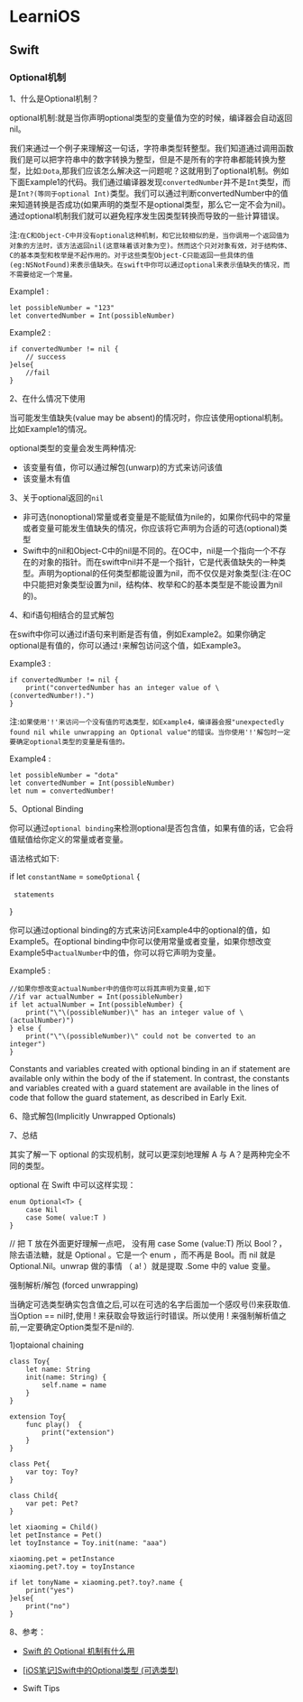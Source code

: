 # LearniOS

## Swift

### Optional机制

1、什么是Optional机制？

optional机制:就是当你声明optional类型的变量值为空的时候，编译器会自动返回nil。

我们来通过一个例子来理解这一句话，字符串类型转整型。我们知道通过调用函数我们是可以把字符串中的数字转换为整型，但是不是所有的字符串都能转换为整型，比如:`Dota`,那我们应该怎么解决这一问题呢？这就用到了optional机制。例如下面Example1的代码。我们通过编译器发现`convertedNumber`并不是`Int`类型，而是`Int?(等同于optional Int)`类型。我们可以通过判断convertedNumber中的值来知道转换是否成功(如果声明的类型不是optional类型，那么它一定不会为nil)。通过optional机制我们就可以避免程序发生因类型转换而导致的一些计算错误。

注:`在C和Object-C中并没有optional这种机制，和它比较相似的是，当你调用一个返回值为对象的方法时，该方法返回nil(这意味着该对象为空)。然而这个只对对象有效，对于结构体、C的基本类型和枚举是不起作用的。对于这些类型Object-C只能返回一些具体的值(eg:NSNotFound)来表示值缺失。在swift中你可以通过optional来表示值缺失的情况，而不需要给定一个常量。`

Example1 :
```
let possibleNumber = "123"
let convertedNumber = Int(possibleNumber)
```

Example2 :

```
if convertedNumber != nil {
    // success
}else{
    //fail
}
```

2、在什么情况下使用

当可能发生值缺失(value may be absent)的情况时，你应该使用optional机制。比如Example1的情况。

optional类型的变量会发生两种情况:

* 该变量有值，你可以通过解包(unwarp)的方式来访问该值
* 该变量木有值

3、关于optional返回的`nil`

* 非可选(nonoptional)常量或者变量是不能赋值为nile的，如果你代码中的常量或者变量可能发生值缺失的情况，你应该将它声明为合适的可选(optional)类型
* Swift中的nil和Object-C中的nil是不同的。在OC中，nil是一个指向一个不存在的对象的指针。而在swift中nil并不是一个指针，它是代表值缺失的一种类型。声明为optional的任何类型都能设置为nil，而不仅仅是对象类型(注:在OC中只能把对象类型设置为nil，结构体、枚举和C的基本类型是不能设置为nil的)。

4、和if语句相结合的显式解包

在swift中你可以通过if语句来判断是否有值，例如Example2。如果你确定optional是有值的，你可以通过`!`来解包访问这个值，如Example3。

Example3 :

```
if convertedNumber != nil {
    print("convertedNumber has an integer value of \(convertedNumber!).")
}
```

注:`如果使用'!'来访问一个没有值的可选类型，如Example4，编译器会报"unexpectedly found nil while unwrapping an Optional value"的错误。当你使用'!'解包时一定要确定optional类型的变量是有值的。`

Example4 :

```
let possibleNumber = "dota"
let convertedNumber = Int(possibleNumber)
let num = convertedNumber!
```

5、Optional Binding

你可以通过`optional binding`来检测optional是否包含值，如果有值的话，它会将值赋值给你定义的常量或者变量。

语法格式如下:

if let `constantName` = `someOptional` {

    `statements`
    
}

你可以通过optional binding的方式来访问Example4中的optional的值，如Example5。在optional binding中你可以使用常量或者变量，如果你想改变Example5中`actualNumber`中的值，你可以将它声明为变量。

Example5 :

```
//如果你想改变actualNumber中的值你可以将其声明为变量,如下
//if var actualNumber = Int(possibleNumber) 
if let actualNumber = Int(possibleNumber) {
    print("\"\(possibleNumber)\" has an integer value of \(actualNumber)")
} else {
    print("\"\(possibleNumber)\" could not be converted to an integer")
}
```

Constants and variables created with optional binding in an if statement are available only within the body of the if statement. In contrast, the constants and variables created with a guard statement are available in the lines of code that follow the guard statement, as described in Early Exit.




6、隐式解包(Implicitly Unwrapped Optionals)

7、总结




其实了解一下 optional 的实现机制，就可以更深刻地理解 A 与 A？是两种完全不同的类型。

optional 在 Swift 中可以这样实现：
```
enum Optional<T> {
    case Nil
    case Some( value:T )
} 
```

// 把 T 放在外面更好理解一点吧， 没有用 case Some<T> (value:T)
所以 Bool？，除去语法糖，就是 Optional<Bool> 。它是一个 enum ，而不再是 Bool。而 nil 就是 Optional.Nil。unwrap 做的事情 （ a! ）就是提取 .Some 中的 value 变量。

强制解析/解包 (forced unwrapping)

当确定可选类型确实包含值之后,可以在可选的名字后面加一个感叹号(!)来获取值.当Option == nil时,使用 ! 来获取会导致运行时错误。所以使用 ! 来强制解析值之前,一定要确定Option类型不是nil的.



1)optaional chaining

```
class Toy{
    let name: String
    init(name: String) {
        self.name = name
    }
}

extension Toy{
    func play()  {
        print("extension")
    }
}

class Pet{
    var toy: Toy?
}

class Child{
    var pet: Pet?
}

let xiaoming = Child()
let petInstance = Pet()
let toyInstance = Toy.init(name: "aaa")

xiaoming.pet = petInstance
xiaoming.pet?.toy = toyInstance

if let tonyName = xiaoming.pet?.toy?.name {
    print("yes")
}else{
    print("no")
}
```


8、参考：

* [Swift 的 Optional 机制有什么用](https://www.zhihu.com/question/28026214)

* [[iOS笔记]Swift中的Optional类型 (可选类型)](http://www.jianshu.com/p/0e3712b0c044)

* Swift Tips

